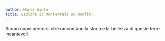 ```yaml
---
author: Marco Aiolo
title: Esplora il Monferrato su Monfit!
---
```


Scopri nuovi percorsi che raccontano la storia e la bellezza di queste terre incantevoli
